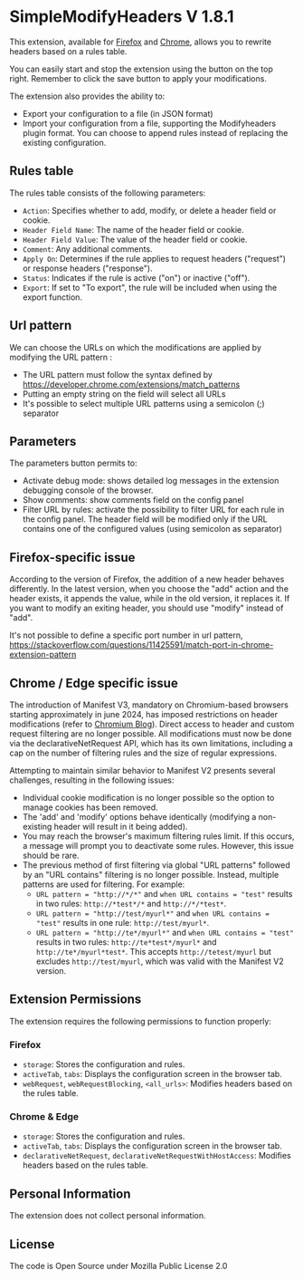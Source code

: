 # SimpleModifyHeaders V 1.8.1

This extension, available for [Firefox](https://addons.mozilla.org/firefox/addon/simple-modify-header/) and [Chrome](https://chrome.google.com/webstore/detail/simple-modify-headers/gjgiipmpldkpbdfjkgofildhapegmmic), allows you to rewrite headers based on a rules table. 

You can easily start and stop the extension using the button on the top right. Remember to click the save button to apply your modifications.

The extension also provides the ability to:
- Export your configuration to a file (in JSON format)
- Import your configuration from a file, supporting the Modifyheaders plugin format. You can choose to append rules instead of replacing the existing configuration.
  
## Rules table

The rules table consists of the following parameters:
- `Action`: Specifies whether to add, modify, or delete a header field or cookie.
- `Header Field Name`: The name of the header field or cookie.
- `Header Field Value`: The value of the header field or cookie.
- `Comment`: Any additional comments.
- `Apply On`: Determines if the rule applies to request headers ("request") or response headers ("response").
- `Status`: Indicates if the rule is active ("on") or inactive ("off").
- `Export`: If set to "To export", the rule will be included when using the export function.

## Url pattern
We can choose the URLs on which the modifications are applied by modifying the URL pattern :  
- The URL pattern must follow the syntax defined by https://developer.chrome.com/extensions/match_patterns
- Putting an empty string on the field will select all URLs
- It's possible to select multiple URL patterns using a semicolon (;) separator

## Parameters
The parameters button permits to:
- Activate debug mode: shows detailed log messages in the extension debugging console of the browser.
- Show comments: show comments field on the config panel 
- Filter URL by rules: activate the possibility to filter URL for each rule in the config panel. The header field will be modified only if the URL contains one of the configured values (using semicolon as separator)


## Firefox-specific issue
According to the version of Firefox, the addition of a new header behaves differently. In the latest version, when you choose the "add" action and the header exists, it appends the value, while in the old version, it replaces it. If you want to modify an exiting header, you should use "modify" instead of "add".

It's not possible to define a specific port number in url pattern, https://stackoverflow.com/questions/11425591/match-port-in-chrome-extension-pattern

## Chrome / Edge  specific issue 

The introduction of Manifest V3, mandatory on Chromium-based browsers starting approximately in june 2024, has imposed restrictions on header modifications (refer to [Chromium Blog](https://developer.chrome.com/blog/resuming-the-transition-to-mv3?hl=en)). Direct access to header  and custom request filtering are no longer possible. All modifications must now be done via the declarativeNetRequest API, which has its own limitations, including a cap on the number of filtering rules and the size of regular expressions.

Attempting to maintain similar behavior to Manifest V2 presents several challenges, resulting in the following issues:

- Individual cookie modification is no longer possible so the option to manage cookies has been removed.
- The 'add' and 'modify' options behave identically (modifying a non-existing header will result in it being added).
- You may reach the browser's maximum filtering rules limit. If this occurs, a message will prompt you to deactivate some rules. However, this issue should be rare.
- The previous method of first filtering via global "URL patterns" followed by an "URL contains" filtering is no longer possible. Instead, multiple patterns are used for filtering. For example:
  - `URL pattern = "http://*/*"` and `when URL contains = "test"` results in two rules: `http://*test*/*` and `http://*/*test*`.
  - `URL pattern = "http://test/myurl*"` and `when URL contains = "test"` results in one rule: `http://test/myurl*`.
  - `URL pattern = "http://te*/myurl*"` and `when URL contains = "test"` results in two rules: `http://te*test*/myurl*` and `http://te*/myurl*test*`. This accepts `http://tetest/myurl` but excludes `http://test/myurl`, which was valid with the Manifest V2 version.
  
  
## Extension Permissions

The extension requires the following permissions to function properly:

### Firefox 
- `storage`: Stores the configuration and rules.
- `activeTab`, `tabs`: Displays the configuration screen in the browser tab.
- `webRequest`, `webRequestBlocking`, `<all_urls>`: Modifies headers based on the rules table.

### Chrome & Edge 
- `storage`: Stores the configuration and rules.
- `activeTab`, `tabs`: Displays the configuration screen in the browser tab.
- `declarativeNetRequest`, `declarativeNetRequestWithHostAccess`: Modifies headers based on the rules table.


## Personal Information
The extension does not collect personal information.

## License
The code is Open Source under Mozilla Public License 2.0 
